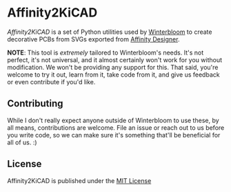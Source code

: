 # Affinity2KiCAD

*Affinity2KiCAD* is a set of Python utilities used by [Winterbloom](https://winterbloom.com) to create decorative PCBs from SVGs exported from [Affinity Designer](https://affinity.serif.com/en-gb/designer/).

**NOTE**: This tool is *extremely* tailored to Winterbloom's needs. It's not perfect, it's not universal, and it almost certainly won't work for you without modification. We won't be providing any support for this. That said, you're welcome to try it out, learn from it, take code from it, and give us feedback or even contribute if you'd like.

## Contributing

While I don't really expect anyone outside of Winterbloom to use these, by all means, contributions are welcome. File an issue or reach out to us before you write code, so we can make sure it's something that'll be beneficial for all of us. :)

## License

Affinity2KiCAD is published under the [MIT License](LICENSE)

